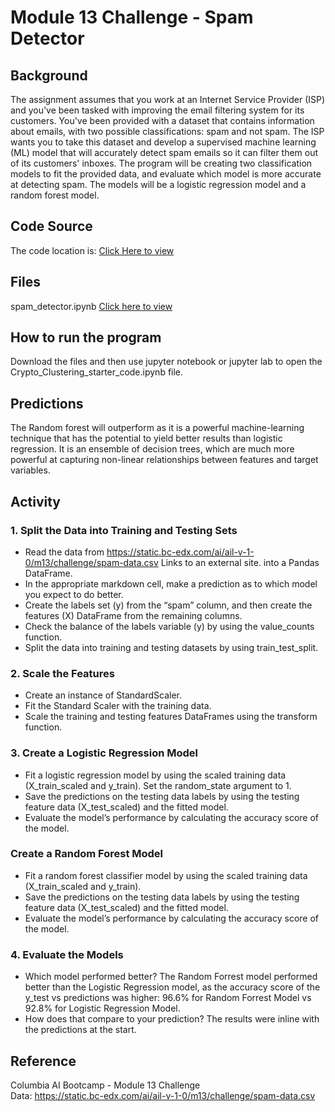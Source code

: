 # Module 13 Challenge - Spam Detector

## Background
The assignment assumes that you work at an Internet Service Provider (ISP) and you've been tasked with improving the email filtering system for its customers. You've been provided with a dataset that contains information about emails, with two possible classifications: spam and not spam. The ISP wants you to take this dataset and develop a supervised machine learning (ML) model that will accurately detect spam emails so it can filter them out of its customers' inboxes. The program will be creating two classification models to fit the provided data, and evaluate which model is more accurate at detecting spam. The models will be a logistic regression model and a random forest model.

## Code Source
The code location is: [Click Here to view](https://github.com/jaidevkler/classification-challenge)

## Files
spam_detector.ipynb [Click here to view](https://github.com/jaidevkler/classification-challenge/blob/main/spam_detector.ipynb)

## How to run the program
Download the files and then use jupyter notebook or jupyter lab to open the Crypto_Clustering_starter_code.ipynb file.<br />

## Predictions
The Random forest will outperform as it is a powerful machine-learning technique that has the potential to yield better results than logistic regression. It is an ensemble of decision trees, which are much more powerful at capturing non-linear relationships between features and target variables.

## Activity

### 1. Split the Data into Training and Testing Sets
* Read the data from https://static.bc-edx.com/ai/ail-v-1-0/m13/challenge/spam-data.csv Links to an external site. into a Pandas DataFrame.
* In the appropriate markdown cell, make a prediction as to which model you expect to do better.
* Create the labels set (y) from the “spam” column, and then create the features (X) DataFrame from the remaining columns.
* Check the balance of the labels variable (y) by using the value_counts function.
* Split the data into training and testing datasets by using train_test_split.

### 2. Scale the Features
* Create an instance of StandardScaler.
* Fit the Standard Scaler with the training data.
* Scale the training and testing features DataFrames using the transform function.

### 3. Create a Logistic Regression Model
* Fit a logistic regression model by using the scaled training data (X_train_scaled and y_train). Set the random_state argument to 1.
* Save the predictions on the testing data labels by using the testing feature data (X_test_scaled) and the fitted model.
* Evaluate the model’s performance by calculating the accuracy score of the model.

### Create a Random Forest Model
* Fit a random forest classifier model by using the scaled training data (X_train_scaled and y_train).
* Save the predictions on the testing data labels by using the testing feature data (X_test_scaled) and the fitted model.
* Evaluate the model’s performance by calculating the accuracy score of the model.

### 4. Evaluate the Models
* Which model performed better? The Random Forrest model performed better than the Logistic Regression model, as the accuracy score of the y_test vs predictions was higher: 96.6% for Random Forrest Model vs 92.8% for Logistic Regression Model.
* How does that compare to your prediction? The results were inline with the predictions at the start.


## Reference
Columbia AI Bootcamp - Module 13 Challenge<br />
Data: https://static.bc-edx.com/ai/ail-v-1-0/m13/challenge/spam-data.csv

